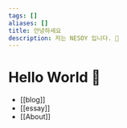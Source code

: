 ```yaml
---
tags: []
aliases: []
title: 안녕하세요
description: 저는 NESOY 입니다. 🌲
---
```

# Hello World 🌲
- [[blog]]
- [[essay]]
- [[About]]